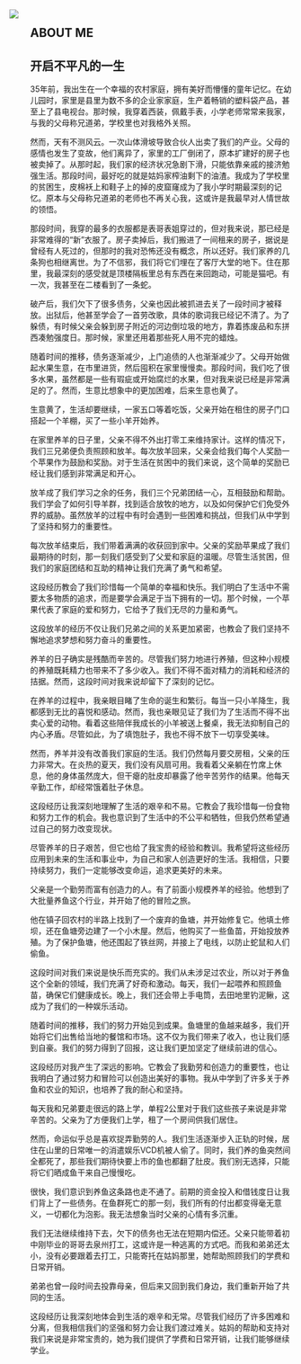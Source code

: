 


<br/><br/><br/><br/><br/><br/>
<main class="about-page is-flex is-align-items-center content is-full-height"><div class="container is-max-widescreen px-2"><div class="columns is-marginless"><aside class="column is-4 is-flex is-flex-direction-column" ><img class="js-img-fadeIn" src="/images/about.png" style="transition: opacity 320ms ease 0s; opacity: 1;padding-right：20px"></aside><section class="column is-8 is-flex is-flex-direction-column is-justify-content-center"><h2 class="about-title">ABOUT ME</h2><article><h2 id="Diskobolos">
<a href="#Diskobolos" class="headerlink" title="Diskobólos"></a>开启不平凡的一生</h2><p>
35年前，我出生在一个幸福的农村家庭，拥有美好而懵懂的童年记忆。在幼儿园时，家里是县里为数不多的企业家家庭，生产着畅销的塑料袋产品，甚至上了县电视台。那时候，我穿着西装，佩戴手表，小学老师常常来我家，与我的父母称兄道弟，学校里也对我格外关照。

然而，天有不测风云。一次山体滑坡导致合伙人出卖了我们的产业。父母的感情也发生了变故，他们离异了，家里的工厂倒闭了，原本扩建好的房子也被卖掉了。从那时起，我们家的经济状况急剧下滑，只能依靠亲戚的接济勉强生活。那段时间，最好吃的就是姑妈家榨油剩下的油渣。我成为了学校里的贫困生，皮棉袄上和鞋子上的掉的皮窟窿成为了我小学时期最深刻的记忆。原本与父母称兄道弟的老师也不再关心我，这或许是我最早对人情世故的领悟。

那段时间，我穿的最多的衣服都是表哥表姐穿过的，但对我来说，那已经是非常难得的“新”衣服了。房子卖掉后，我们搬进了一间租来的房子，据说是曾经有人死过的，但那时的我对恐怖还没有概念，所以还好。我们家养的几条狗也相继离世。为了不信邪，我们将它们埋在了客厅大堂的地下。住在那里，我最深刻的感受就是顶楼隔板里总有东西在来回跑动，可能是猫吧。有一次，我甚至在二楼看到了一条蛇。

破产后，我们欠下了很多债务，父亲也因此被抓进去关了一段时间才被释放。出狱后，他甚至学会了一首劳改歌，具体的歌词我已经记不清了。为了躲债，有时候父亲会躲到房子附近的河边倒垃圾的地方，靠着拣废品和东拼西凑勉强度日。那时候，家里还用着那些死人用不完的蜡烛。

随着时间的推移，债务逐渐减少，上门追债的人也渐渐减少了。父母开始做起水果生意，在市里进货，然后囤积在家里慢慢卖。那段时间，我们吃了很多水果，虽然都是一些有瑕疵或开始腐烂的水果，但对我来说已经是非常满足的了。然而，生意比想象中的更加困难，后来生意也黄了。




生意黄了，生活却要继续，一家五口等着吃饭，父亲开始在租住的房子门口搭起一个羊棚，买了一些小羊开始养。

在家里养羊的日子里，父亲不得不外出打零工来维持家计。这样的情况下，我们三兄弟便负责照顾和放羊。每次放羊回来，父亲会给我们每个人奖励一个苹果作为鼓励和奖励。对于生活在贫困中的我们来说，这个简单的奖励已经让我们感到非常满足和开心。

放羊成了我们学习之余的任务，我们三个兄弟团结一心，互相鼓励和帮助。我们学会了如何引导羊群，找到适合放牧的地方，以及如何保护它们免受外界的威胁。虽然放羊的过程中有时会遇到一些困难和挑战，但我们从中学到了坚持和努力的重要性。

每次放羊结束后，我们带着满满的收获回到家中。父亲的奖励苹果成了我们最期待的时刻，那一刻我们感受到了父爱和家庭的温暖。尽管生活贫困，但我们的家庭团结和互助的精神让我们充满了勇气和希望。

这段经历教会了我们珍惜每一个简单的幸福和快乐。我们明白了生活中不需要太多物质的追求，而是要学会满足于当下拥有的一切。那个时候，一个苹果代表了家庭的爱和努力，它给予了我们无尽的力量和勇气。

这段放羊的经历不仅让我们兄弟之间的关系更加紧密，也教会了我们坚持不懈地追求梦想和努力奋斗的重要性。



养羊的日子确实是残酷而辛苦的。尽管我们努力地进行养殖，但这种小规模的养殖既耗精力也带来不了多少收入。我们不得不面对精力的消耗和经济的拮据。然而，这段时间对我来说却留下了深刻的记忆。

在养羊的过程中，我亲眼目睹了生命的诞生和繁衍。每当一只小羊降生，我都感到无比的喜悦和感动。然而，我也亲眼见证了我们为了生活而不得不出卖心爱的动物。看着这些陪伴我成长的小羊被送上餐桌，我无法抑制自己的内心矛盾。尽管如此，为了填饱肚子，我也不得不放下一切享受美味。

然而，养羊并没有改善我们家庭的生活。我们仍然每月要交房租，父亲的压力非常大。在炎热的夏天，我们没有风扇可用。我看着父亲躺在竹席上休息，他的身体虽然庞大，但干瘪的肚皮却暴露了他辛苦劳作的结果。他每天辛勤工作，却经常饿着肚子休息。

这段经历让我深刻地理解了生活的艰辛和不易。它教会了我珍惜每一份食物和努力工作的机会。我也意识到了生活中的不公平和牺牲，但我仍然希望通过自己的努力改变现状。

尽管养羊的日子艰苦，但它也给了我宝贵的经验和教训。我希望将这些经历应用到未来的生活和事业中，为自己和家人创造更好的生活。我相信，只要持续努力，我们一定能够改变命运，追求更美好的未来。



父亲是一个勤劳而富有创造力的人。有了前面小规模养羊的经验。他想到了大批量养鱼这个行业，并开始了他的冒险之旅。

他在镇子回农村的半路上找到了一个废弃的鱼塘，并开始修复它。他填土修坝，还在鱼塘旁边建了一个小木屋。然后，他购买了一些鱼苗，开始投放养殖。为了保护鱼塘，他还围起了铁丝网，并接上了电线，以防止蛇鼠和人们偷鱼。

这段时间对我们来说是快乐而充实的。我们从未涉足过农业，所以对于养鱼这个全新的领域，我们充满了好奇和激动。每天，我们一起喂养和照顾鱼苗，确保它们健康成长。晚上，我们还会带上手电筒，去田地里钓泥鳅，这成为了我们的一种娱乐活动。

随着时间的推移，我们的努力开始见到成果。鱼塘里的鱼越来越多，我们开始将它们出售给当地的餐馆和市场。这不仅为我们带来了收入，也让我们感到自豪。我们的努力得到了回报，这让我们更加坚定了继续前进的信心。

这段经历对我产生了深远的影响。它教会了我勤劳和创造力的重要性，也让我明白了通过努力和冒险可以创造出美好的事物。我从中学到了许多关于养鱼和农业的知识，也培养了我的耐心和坚持。


每天我和兄弟要走很远的路上学，单程2公里对于我们这些孩子来说是非常辛苦的。父亲为了方便我们上学，租了一个房间供我们居住。

然而，命运似乎总是喜欢捉弄勤劳的人。我们生活逐渐步入正轨的时候，居住在山里的日常唯一的消遣娱乐VCD机被人偷了。同时，我们养的鱼突然间全都死了，那些我们期待快要上市的鱼也都翻了肚皮。我们别无选择，只能将它们晒成鱼干来自己慢慢吃。

很快，我们意识到养鱼这条路也走不通了。前期的资金投入和借钱度日让我们背上了一些债务。在鱼群死亡的那一刻，我们所有的付出都变得毫无意义，一切都化为泡影。我无法想象当时父亲的心情有多沉重。

我们无法继续维持下去，欠下的债务也无法在短期内偿还。父亲只能带着初中刚毕业的哥哥去泉州打工，这或许是一种逃离的方式吧。而我和弟弟还太小，没有必要跟着去打工，只能寄托在姑妈那里，她帮助照顾我们的学费和日常开销。

弟弟也曾一段时间去投靠母亲，但后来又回到我们身边，我们重新开始了共同的生活。

这段经历让我深刻地体会到生活的艰辛和无常。尽管我们经历了许多困难和分离，但我相信我们的坚强和努力会让我们渡过难关。姑妈的帮助和支持对我们来说是非常宝贵的，她为我们提供了学费和日常开销，让我们能够继续学业。




</p>
</article></section></div></div></main>



